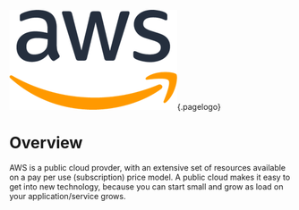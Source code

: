 ![AWS Logo](/uploads/logos/aws-logo.png "AWS Logo"){.pagelogo}
<!-- TITLE: Aws -->
<!-- SUBTITLE: A quick summary of Aws -->

# Overview
AWS is a public cloud provder, with an extensive set of resources available on a pay per use (subscription) price model. A public cloud makes it easy to get into new technology, because you can start small and grow as load on your application/service grows.